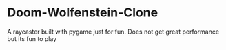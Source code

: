 # Doom-Wolfenstein-Clone
A raycaster built with pygame just for fun. Does not get great performance but its fun to play
